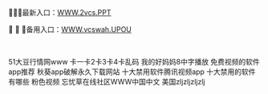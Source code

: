 <p>
	🏈🏈🏈最新入口：<a href="http://www.baidu.com/link?url=6MA2SWnO3Raqke39an_0PUxosM6ZrUGzi1BN9tNnlPW&wd">WWW.2vcs.PPT</a> 
	<p>
		🍞
🍞
🍞备用入口：<a href="http://www.baidu.com/link?url=6MA2SWnO3Raqke39an_0PUxosM6ZrUGzi1BN9tNnlPW&wd">WWW.vcswah.UPOU</a> 
	</p>
	<p>
		<br />
	</p>
	<p>
		51大豆行情网www
卡一卡2卡3卡4卡乱码
我的好妈妈8中字播放
免费视频的软件app推荐
秋葵app破解永久下载网站
十大禁用软件腾讯视频app
十大禁用的软件有哪些
粉色视频
忘忧草在线社区WWW中国中文
美国zljzljzljzlj
	</p>
